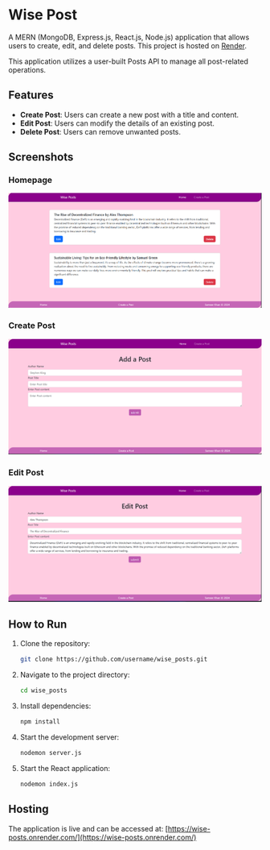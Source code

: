 # Wise Post

A MERN (MongoDB, Express.js, React.js, Node.js) application that allows users to create, edit, and delete posts. This project is hosted on [Render](https://wise-posts.onrender.com/).

This application utilizes a user-built Posts API to manage all post-related operations.

## Features
- **Create Post**: Users can create a new post with a title and content.
- **Edit Post**: Users can modify the details of an existing post.
- **Delete Post**: Users can remove unwanted posts.

## Screenshots
### Homepage
![Homepage](public/Home.png)

### Create Post
![Create Post](public/Create.png)

### Edit Post
![Edit Post](public/Edit.png)

## How to Run
1. Clone the repository:
   ```bash
   git clone https://github.com/username/wise_posts.git
   ```
2. Navigate to the project directory:
   ```bash
   cd wise_posts
   ```
3. Install dependencies:
   ```bash
   npm install
   ```
4. Start the development server:
   ```bash
   nodemon server.js
   ```
5. Start the React application:
   ```bash
   nodemon index.js
   ```

## Hosting
The application is live and can be accessed at: [https://wise-posts.onrender.com/](https://wise-posts.onrender.com/)

